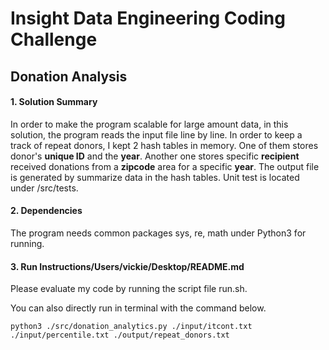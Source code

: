 # Insight Data Engineering Coding Challenge
## Donation Analysis

#### 1. Solution Summary
In order to make the program scalable for large amount data, in this solution, the program reads the input file line by line. In order to keep a track of repeat donors, I kept 2 hash tables in memory. One of them stores donor's **unique ID** and the **year**. Another one stores specific **recipient** received donations from a **zipcode** area for a specific **year**. The output file is generated by summarize data in the hash tables. Unit test is located under /src/tests.

#### 2. Dependencies
The program needs common packages sys, re, math under Python3 for running.

#### 3. Run Instructions/Users/vickie/Desktop/README.md
Please evaluate my code by running the script file run.sh.

You can also directly run in terminal with the command below.

```
python3 ./src/donation_analytics.py ./input/itcont.txt ./input/percentile.txt ./output/repeat_donors.txt
```
